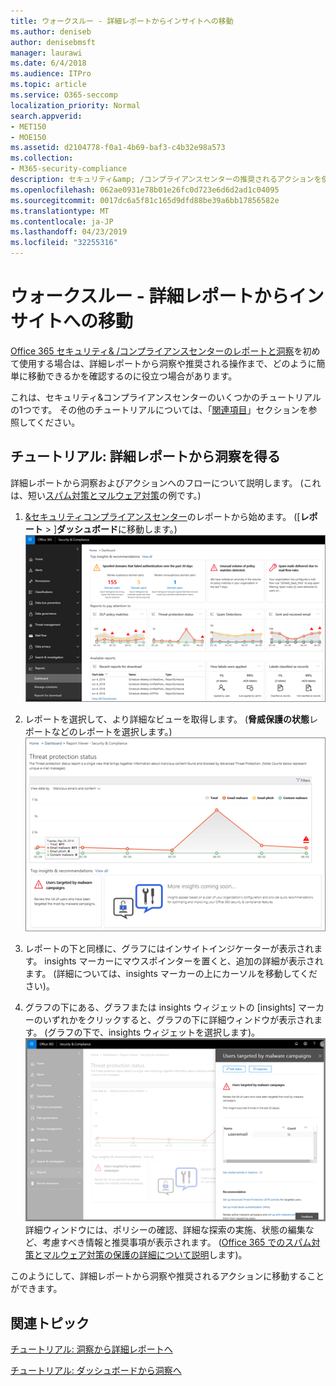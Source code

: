 ```yaml
---
title: ウォークスルー - 詳細レポートからインサイトへの移動
ms.author: deniseb
author: denisebmsft
manager: laurawi
ms.date: 6/4/2018
ms.audience: ITPro
ms.topic: article
ms.service: O365-seccomp
localization_priority: Normal
search.appverid:
- MET150
- MOE150
ms.assetid: d2104778-f0a1-4b69-baf3-c4b32e98a573
ms.collection:
- M365-security-compliance
description: セキュリティ&amp; /コンプライアンスセンターの推奨されるアクションを使用して、詳細レポートから洞察に移動する方法について説明します。
ms.openlocfilehash: 062ae0931e78b01e26fc0d723e6d6d2ad1c04095
ms.sourcegitcommit: 0017dc6a5f81c165d9dfd88be39a6bb17856582e
ms.translationtype: MT
ms.contentlocale: ja-JP
ms.lasthandoff: 04/23/2019
ms.locfileid: "32255316"
---
```

# <a name="walkthrough---from-a-detailed-report-to-an-insight"></a>ウォークスルー - 詳細レポートからインサイトへの移動

[Office 365 セキュリティ&amp; /コンプライアンスセンターのレポートと洞察](reports-and-insights-in-security-and-compliance.md)を初めて使用する場合は、詳細レポートから洞察や推奨される操作まで、どのように簡単に移動できるかを確認するのに役立つ場合があります。 
  
これは、セキュリティ&amp;コンプライアンスセンターのいくつかのチュートリアルの1つです。 その他のチュートリアルについては、「[関連項目](#related-topics)」セクションを参照してください。 
  
## <a name="walkthrough-from-a-detailed-report-to-an-insight"></a>チュートリアル: 詳細レポートから洞察を得る

詳細レポートから洞察およびアクションへのフローについて説明します。 (これは、短い[スパム対策とマルウェア対策](anti-spam-and-anti-malware-protection.md)の例です。) 
  
1. [ &amp;セキュリティコンプライアンスセンター](https://protection.office.com)のレポートから始めます。 ([**レポート** \> ]**ダッシュボード**に移動します。) <br/>![セキュリティ&amp; /コンプライアンスセンターで、[レポート\> ] ダッシュボードに移動します。](media/68f3bb7c-b4f7-4cca-904b-478643a93c94.png)
  
2. レポートを選択して、より詳細なビューを取得します。 (**脅威保護の状態**レポートなどのレポートを選択します。)<br/>![分析情報を示す脅威保護状態レポート](media/f47d7dbd-816a-47ba-b8db-53919fbed192.png)
  
3. レポートの下と同様に、グラフにはインサイトインジケーターが表示されます。 insights マーカーにマウスポインターを置くと、追加の詳細が表示されます。 (詳細については、insights マーカーの上にカーソルを移動してください)。
    
4. グラフの下にある、グラフまたは insights ウィジェットの [insights] マーカーのいずれかをクリックすると、グラフの下に詳細ウィンドウが表示されます。 (グラフの下で、insights ウィジェットを選択します)。<br/>![マルウェアに関する洞察の詳細](media/2c8bccc5-ca4e-4bb9-ad4c-55fcee0535b7.png)<br/>詳細ウィンドウには、ポリシーの確認、詳細な探索の実施、状態の編集など、考慮すべき情報と推奨事項が表示されます。 ([Office 365 でのスパム対策とマルウェア対策の保護の詳細について説明](anti-spam-and-anti-malware-protection.md)します)。
    
このようにして、詳細レポートから洞察や推奨されるアクションに移動することができます。 
  
## <a name="related-topics"></a>関連トピック

[チュートリアル: 洞察から詳細レポートへ](from-an-insight-to-a-detailed-report.md)
  
[チュートリアル: ダッシュボードから洞察へ](from-a-dashboard-to-an-insight.md)
  


